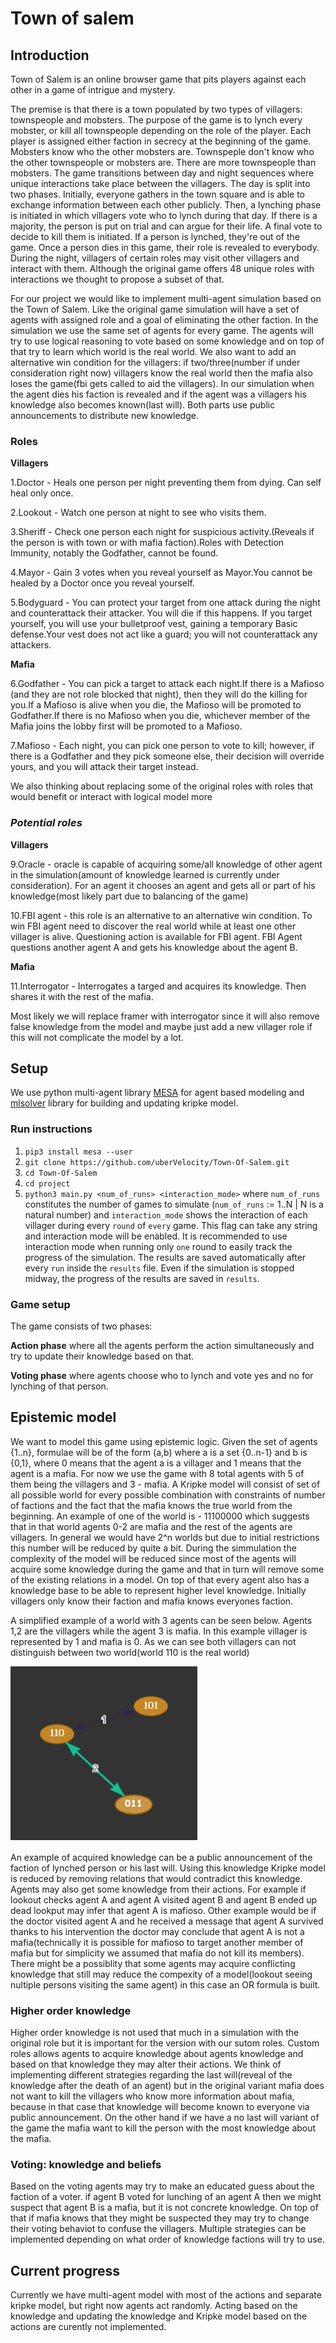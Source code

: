 # Town of salem
## Introduction
Town of Salem is an online browser game that pits players against each other in a game of intrigue and mystery. 

The premise is that there is a town populated by two types of villagers: townspeople and mobsters. The purpose of the game is to lynch every mobster, or kill all townspeople depending on the role of the player.
Each player is assigned either faction in secrecy at the beginning of the game. Mobsters know who the other mobsters are. Townspeple don't know who the other townspeople or mobsters are. There are more townspeople than mobsters. The game transitions between day and night sequences where unique interactions take place between the villagers.
The day is split into two phases. Initially, everyone gathers in the town square and is able to exchange information between each other publicly. Then, a lynching phase is initiated in which villagers vote who to lynch during that day. If there is a majority, the person is put on trial and can argue for their life. A final vote to decide to kill them is initiated. If a person is lynched, they're out of the game. Once a person dies in this game, their role is revealed to everybody.
During the night, villagers of certain roles may visit other villagers and interact with them. Although the original game offers 48 unique roles with interactions we thought to propose a subset of that. 

For our project we would like to implement multi-agent simulation based on the Town of Salem. Like the original game simulation will have a set of agents with assigned role and a goal of eliminating the other faction. In the simulation we use the same set of agents for every game. The agents will try to use logical reasoning to vote based on some knowledge and on top of that try to learn which world is the real world. We also want to add an alternative win condition for the villagers: if two/three(number if under consideration right now) villagers know the real world then the mafia also loses the game(fbi gets called to aid the villagers). In our simulation when the agent dies his faction is revealed and if the agent was a villagers his knowledge also becomes known(last will). Both parts use public announcements to distribute new knowledge.

### Roles 

**Villagers**

1.Doctor - Heals one person per night preventing them from dying. Can self heal only once.

2.Lookout - Watch one person at night to see who visits them.

3.Sheriff - Check one person each night for suspicious activity.(Reveals if the person is with town or with mafia faction).Roles with Detection Immunity, notably the Godfather, cannot be found.

4.Mayor - Gain 3 votes when you reveal yourself as Mayor.You cannot be healed by a Doctor once you reveal yourself.

5.Bodyguard - You can protect your target from one attack during the night and counterattack their attacker. You will die if this 
happens. If you target yourself, you will use your bulletproof vest, gaining a temporary Basic defense.Your vest does not act like a guard; you will not counterattack any attackers.

**Mafia**

6.Godfather - You can pick a target to attack each night.If there is a Mafioso (and they are not role blocked that night), then they will do the killing for you.If a Mafioso is alive when you die, the Mafioso will be promoted to Godfather.If there is no Mafioso when you die, whichever member of the Mafia joins the lobby first will be promoted to a Mafioso.

7.Mafioso - Each night, you can pick one person to vote to kill; however, if there is a Godfather and they pick someone else, their decision will override yours, and you will attack their target instead.

We also thinking about replacing some of the original roles with roles that would benefit or interact with logical model more

### ***Potential roles***

**Villagers**

9.Oracle - oracle is capable of acquiring some/all knowledge of other agent in the simulation(amount of knowledge learned is currently under consideration). For an agent it chooses an agent and gets all or part of his knowledge(most likely part due to balancing of the game) 

10.FBI agent - this role is an alternative to an alternative win condition. To win FBI agent need to discover the real world while at least one other villager is alive. Questioning action is available for FBI agent. FBI Agent questions another agent A and gets his knowledge about the agent B.

**Mafia**

11.Interrogator - Interrogates a targed and acquires its knowledge. Then shares it with the rest of the mafia.

Most likely we will replace framer with interrogator since it will also remove false knowledge from the model and maybe just add a new villager role if this will not complicate the model by a lot.

## Setup
We use python multi-agent library [MESA](https://github.com/projectmesa/mesa) for agent based modeling and [mlsolver](https://github.com/erohkohl/mlsolver) library for building and updating kripke model.

### Run instructions
1. `pip3 install mesa --user`
2. `git clone https://github.com/uberVelocity/Town-Of-Salem.git`
3. `cd Town-Of-Salem`
4. `cd project`
5. `python3 main.py <num_of_runs> <interaction_mode>`
where `num_of_runs` constitutes the number of games to simulate (`num_of_runs` := 1..N | N is a natural number) and `interaction_mode` shows the interaction of each villager during every `round` of `every` game. This flag can take any string and interaction mode will be enabled. It is recommended to use interaction mode when running only `one` round to easily track the progress of the simulation. The results are saved automatically after every `run` inside the `results` file. Even if the simulation is stopped midway, the progress of the results are saved in `results`.

### Game setup
The game consists of two phases:

**Action phase** where all the agents perform the action simultaneously and try to update their knowledge based on that.

**Voting phase** where agents choose who to lynch and vote yes and no for lynching of that person.


## Epistemic model
We want to model this game using epistemic logic. Given the set of agents {1..n}, formulae will be of the form (a,b) where a is a set {0..n-1} and b is {0,1}, where 0 means that the agent a is a villager and 1 means that the agent is a mafia. For now we use the game with 8 total agents with 5 of them being the villagers and 3 - mafia. A Kripke model will consist of set of all possible world for every possible combination with constraints of number of factions and the fact that the mafia knows the true world from the beginning. 
An example of one of the world is - 11100000 which suggests that in that world agents 0-2 are mafia and the rest of the agents are villagers. In general we would have 2^n worlds but due to initial restrictions this number will be reduced by quite a bit. During the simmulation the complexity of the model will be reduced since most of the agents will acquire some knowledge during the game and that in turn will remove some of the existing relations in a model. On top of that every agent also has a knowledge base to be able to represent higher level knowledge. Initially villagers only know their faction and mafia knows everyones faction. 

A simplified example of a world with 3 agents can be seen below. Agents 1,2 are the villagers while the agent 3 is mafia. In this example villager is represented by 1 and mafia is 0. As we can see both villagers can not distinguish between two world(world 110 is the real world)

![alt text](Kripke_model.png)

An example of acquired knowledge can be a public announcement of the faction of lynched person or his last will. Using this knowledge Kripke model is reduced by removing relations that would contradict this knowledge. Agents may also get some knowledge from their actions. For example if lookout checks agent A and agent A visited agent B and agent B ended up dead lookput may infer that agent A is mafioso. Other example would be if the doctor visited agent A and he received a message that agent A survived thanks to his intervention the doctor may conclude that agent A is not a mafia(technically it is possible for mafioso to target another member of mafia but for simplicity we assumed that mafia do not kill its members).
There might be a possiblity that some agents may acquire conflicting knowledge that still may reduce the compexity of a model(lookout seeing nultiple persons visiting the same agent) in this case an OR formula is built.

### Higher order knowledge
Higher order knowledge is not used that much in a simulation with the original role but it is important for the version with our sutom roles. Custom roles allows agents to acquire knowledge about agents knowledge and based on that knowledge they may alter their actions. We think of implementing different strategies regarding the last will(reveal of the knowledge after the death of an agent) but in the original variant mafia does not want to kill the villagers who know more information about mafia, because in that case that knowledge will become known to everyone via public announcement. On the other hand if we have a no last will variant of the game the mafia want to kill the person with the most knowledge about the mafia.

### Voting: knowledge and beliefs
Based on the voting agents may try to make an educated guess about the faction of a voter. if agent B voted for lunching of an agent A then we might suspect that agent B is a mafia, but it is not concrete knowledge. On top of that if mafia knows that they might be suspected they may try to change their voting behaviot to confuse the villagers. Multiple strategies can be implemented depending on what order of knowledge factions will try to use.

## Current progress
Currently we have multi-agent model with most of the actions and separate kripke model, but right now agents act randomly. Acting based on the knowledge and updating the knowledge and Kripke model based on the actions are curently not implemented.
